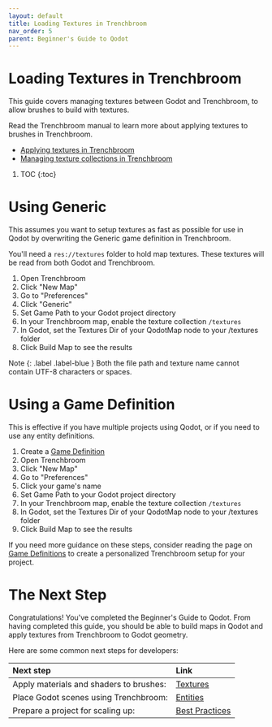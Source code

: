 ```yaml
---
layout: default
title: Loading Textures in Trenchbroom
nav_order: 5
parent: Beginner's Guide to Qodot 
---
```


# Loading Textures in Trenchbroom

This guide covers managing textures between Godot and Trenchbroom, to allow brushes to build with textures.

Read the Trenchbroom manual to learn more about applying textures to brushes in Trenchbroom.
- [Applying textures in Trenchbroom](https://trenchbroom.github.io/manual/latest/#working_with_textures)
- [Managing texture collections in Trenchbroom](https://trenchbroom.github.io/manual/latest/#texture_management)

1. TOC
{:toc}

# Using Generic

This assumes you want to setup textures as fast as possible for use in Qodot by overwriting the Generic game definition in Trenchbroom.

You'll need a `res://textures` folder to hold map textures. These textures will be read from both Godot and Trenchbroom.

1. Open Trenchbroom
2. Click "New Map"
3. Go to "Preferences"
4. Click "Generic"
5. Set Game Path to your Godot project directory
6. In your Trenchbroom map, enable the texture collection `/textures`
7. In Godot, set the Textures Dir of your QodotMap node to your /textures folder
8. Click Build Map to see the results

Note
{: .label .label-blue }
Both the file path and texture name cannot contain UTF-8 characters or spaces.

# Using a Game Definition

This is effective if you have multiple projects using Qodot, or if you need to use any entity definitions.

1. Create a [Game Definition](../entities/cfg.html)
2. Open Trenchbroom
3. Click "New Map"
4. Go to "Preferences"
5. Click your game's name
6. Set Game Path to your Godot project directory
7. In your Trenchbroom map, enable the texture collection `/textures`
8. In Godot, set the Textures Dir of your QodotMap node to your /textures folder
9. Click Build Map to see the results

If you need more guidance on these steps, consider reading the page on [Game Definitions](../entities/cfg.html) to create a personalized Trenchbroom setup for your project.

# The Next Step

Congratulations! You've completed the Beginner's Guide to Qodot. From having completed this guide, you should be able to build maps in Qodot and apply textures from Trenchbroom to Godot geometry.

Here are some common next steps for developers:

| Next step | Link |
| :------------------------------------------------------------------ | :------------------------- |
| Apply materials and shaders to brushes: | [Textures](../materials.md) |
| Place Godot scenes using Trenchbroom: | [Entities](../entities.md) |
| Prepare a project for scaling up: | [Best Practices](../best-practices.md) |
